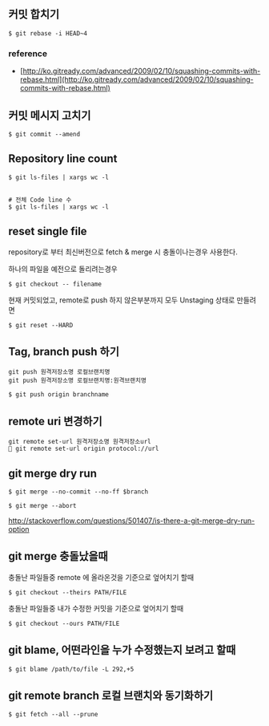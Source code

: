 ## 커밋 합치기 

	$ git rebase -i HEAD~4

### reference 
- [http://ko.gitready.com/advanced/2009/02/10/squashing-commits-with-rebase.html](http://ko.gitready.com/advanced/2009/02/10/squashing-commits-with-rebase.html)

## 커밋 메시지 고치기 

	$ git commit --amend

## Repository line count 

	$ git ls-files | xargs wc -l


	# 전체 Code line 수 
	$ git ls-files | xargs wc -l

## reset single file 

repository로 부터 최신버전으로 fetch & merge 시 충돌이나는경우 사용한다. 

하나의 파일을 예전으로 돌리려는경우 

	$ git checkout -- filename


현재 커밋되었고, remote로 push 하지 않은부분까지 모두 Unstaging 상태로 만들려면  

	$ git reset --HARD 


## Tag, branch push 하기 

	git push 원격저장소명 로컬브랜치명
	git push 원격저장소명 로컬브랜치명:원격브랜치명
	
	$ git push origin branchname
	
	
## remote uri 변경하기 

	git remote set-url 원격저장소명 원격저장소url 
	 git remote set-url origin protocol://url

## git merge dry run 

	$ git merge --no-commit --no-ff $branch

	$ git merge --abort


http://stackoverflow.com/questions/501407/is-there-a-git-merge-dry-run-option


## git merge 충돌났을때 

충돌난 파일들중 remote 에 올라온것을 기준으로 엎어치기 할때 

	$ git checkout --theirs PATH/FILE 

충돌난 파일들중 내가 수정한 커밋을 기준으로 엎어치기 할때 

	$ git checkout --ours PATH/FILE 

## git blame, 어떤라인을 누가 수정했는지 보려고 할때 

	$ git blame /path/to/file -L 292,+5

## git remote branch 로컬 브랜치와 동기화하기 

	$ git fetch --all --prune
